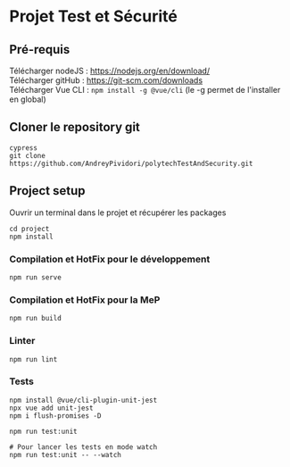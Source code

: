 # Projet Test et Sécurité

## Pré-requis 
Télécharger nodeJS : https://nodejs.org/en/download/  
Télécharger gitHub : https://git-scm.com/downloads  
Télécharger Vue CLI : ```npm install -g @vue/cli``` (le -g permet de l'installer en global)

## Cloner le repository git
```
cypress
git clone https://github.com/AndreyPividori/polytechTestAndSecurity.git
```

## Project setup
Ouvrir un terminal dans le projet et récupérer les packages
```
cd project  
npm install  
```

### Compilation et HotFix pour le développement 
```
npm run serve
```

### Compilation et HotFix pour la MeP
```
npm run build
```

### Linter
```
npm run lint
```

### Tests
```
npm install @vue/cli-plugin-unit-jest
npx vue add unit-jest
npm i flush-promises -D

npm run test:unit

# Pour lancer les tests en mode watch
npm run test:unit -- --watch

```

```

